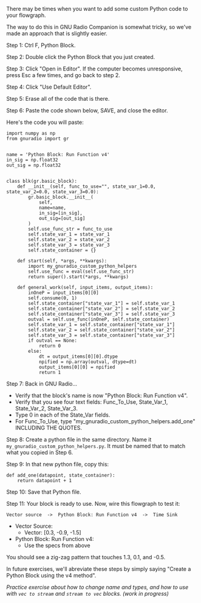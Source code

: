 There may be times when you want to add some custom Python code to your flowgraph.

The way to do this in GNU Radio Companion is somewhat tricky, so we've made an approach that is slightly easier.

Step 1: Ctrl F, Python Block.

Step 2: Double click the Python Block that you just created.

Step 3: Click "Open in Editor". If the computer becomes unresponsive, press Esc a few times, and go back to step 2.

Step 4: Click "Use Default Editor".

Step 5: Erase all of the code that is there.

Step 6: Paste the code shown below, SAVE, and close the editor.

Here's the code you will paste:

```python3
import numpy as np
from gnuradio import gr


name = 'Python Block: Run Function v4'
in_sig = np.float32
out_sig = np.float32


class blk(gr.basic_block):
    def __init__(self, func_to_use="", state_var_1=0.0, state_var_2=0.0, state_var_3=0.0):
        gr.basic_block.__init__(
            self,
            name=name,
            in_sig=[in_sig],
            out_sig=[out_sig]
        )
        self.use_func_str = func_to_use
        self.state_var_1 = state_var_1
        self.state_var_2 = state_var_2
        self.state_var_3 = state_var_3
        self.state_container = {}

    def start(self, *args, **kwargs):
        import my_gnuradio_custom_python_helpers
        self.use_func = eval(self.use_func_str)
        return super().start(*args, **kwargs)

    def general_work(self, input_items, output_items):
        inOneP = input_items[0][0]
        self.consume(0, 1)
        self.state_container["state_var_1"] = self.state_var_1
        self.state_container["state_var_2"] = self.state_var_2
        self.state_container["state_var_3"] = self.state_var_3
        outval = self.use_func(inOneP, self.state_container)
        self.state_var_1 = self.state_container["state_var_1"]
        self.state_var_2 = self.state_container["state_var_2"]
        self.state_var_3 = self.state_container["state_var_3"]
        if outval == None:
            return 0
        else:
            dt = output_items[0][0].dtype
            npified = np.array(outval, dtype=dt)
            output_items[0][0] = npified
            return 1
```

Step 7: Back in GNU Radio...
- Verify that the block's name is now "Python Block: Run Function v4".
- Verify that you see four text fields: Func_To_Use, State_Var_1, State_Var_2, State_Var_3.
- Type 0 in each of the State_Var fields.
- For Func_To_Use, type "my_gnuradio_custom_python_helpers.add_one" INCLUDING THE QUOTES.

Step 8: Create a python file in the same directory. Name it `my_gnuradio_custom_python_helpers.py`. It must be named that to match what you copied in Step 6.

Step 9: In that new python file, copy this:

```python3
def add_one(datapoint, state_container):
    return datapoint + 1
```

Step 10: Save that Python file.

Step 11: Your block is ready to use. Now, wire this flowgraph to test it:

```
Vector source  ->  Python Block: Run Function v4  ->  Time Sink
```

- Vector Source:
  - Vector: [0.3, -0.9, -1.5]
- Python Block: Run Function v4:
  - Use the specs from above

You should see a zig-zag pattern that touches 1.3, 0.1, and -0.5.

In future exercises, we'll abreviate these steps by simply saying "Create a Python Block using the v4 method".

_Practice exercise about how to change name and types, and how to use with `vec to stream` and `stream to vec` blocks. (work in progress)_
